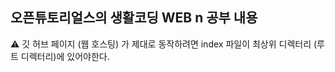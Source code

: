 ## 오픈튜토리얼스의 생활코딩 WEB n 공부 내용

⚠️ 깃 허브 페이지 (웹 호스팅) 가 제대로 동작하려면 index 파일이 최상위 디렉터리 (루트 디렉터리)에 있어야한다. 
